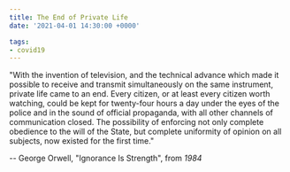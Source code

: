 ```yaml
---
title: The End of Private Life
date: '2021-04-01 14:30:00 +0000'

tags:
- covid19
---
```


"With the invention of television, and the technical advance which made it
possible to receive and transmit simultaneously on the same instrument,
private life came to an end.  Every citizen, or at least every citizen
worth watching, could be kept for twenty-four hours a day under the
eyes of the police and in the sound of official propaganda, with all other
channels of communication closed.  The possibility of enforcing not only
complete obedience to the will of the State, but complete uniformity
of opinion on all subjects, now existed for the first time."

-- George Orwell, "Ignorance Is Strength", from *1984*
